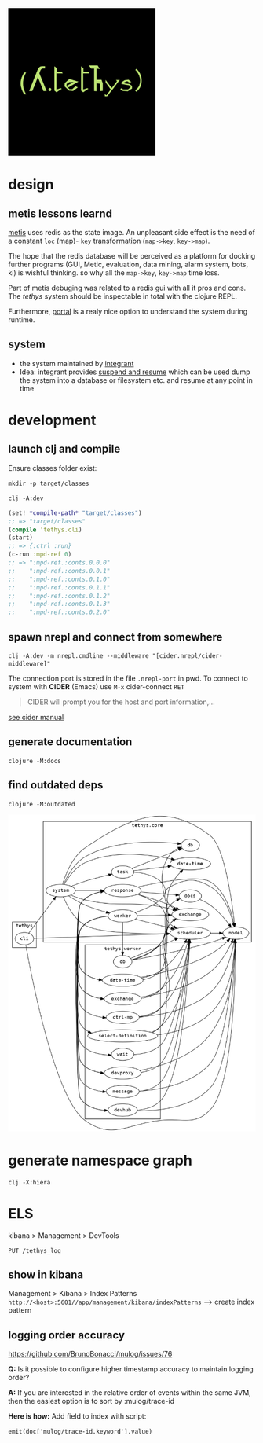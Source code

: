 <img src="logo.png" alt="tethys" id="logo" width="300px">

# design 

## metis lessons learnd
[metis](https://gitlab1.ptb.de/vaclab/metis) uses redis as the state
image. An unpleasant side effect is the need of a constant `loc` (map)- `key`
transformation (`map->key`, `key->map`).

The hope that the redis database will be perceived
as a platform for docking further programs (GUI, Metic, evaluation,
data mining, alarm system, bots, ki) is wishful thinking. so why all
the `map->key`, `key->map` time loss.

Part of metis debuging was related to a redis gui with all it pros and
cons. The _tethys_ system should be inspectable in total with the clojure REPL.

Furthermore, [portal](https://github.com/djblue/portal) is a realy
nice option to understand the system during runtime.


## system

* the system maintained by
  [integrant](https://github.com/weavejester/integrant)
* Idea: integrant provides [suspend and resume](https://github.com/weavejester/integrant#suspending-and-resuming)
  which can be used dump the system into a database or filesystem
  etc. and resume at any point in time

# development

## launch clj and compile

Ensure classes folder exist:
```shell
mkdir -p target/classes
```

```shell
clj -A:dev
```

```clojure
(set! *compile-path* "target/classes")
;; => "target/classes"
(compile 'tethys.cli) 
(start)
;; => {:ctrl :run}
(c-run :mpd-ref 0)
;; => ":mpd-ref.:conts.0.0.0"
;;    ":mpd-ref.:conts.0.0.1"
;;    ":mpd-ref.:conts.0.1.0"
;;    ":mpd-ref.:conts.0.1.1"
;;    ":mpd-ref.:conts.0.1.2"
;;    ":mpd-ref.:conts.0.1.3"
;;    ":mpd-ref.:conts.0.2.0"
```


## spawn nrepl and connect from somewhere

```shell
clj -A:dev -m nrepl.cmdline --middleware "[cider.nrepl/cider-middleware]"
```
The connection port is stored in the file `.nrepl-port` in pwd. 
To connect to system with  **CIDER** (Emacs) use  `M-x` cider-connect `RET`

> CIDER will prompt you for the host and port information,...

[see cider manual](https://docs.cider.mx/cider/basics/up_and_running.html#connect-to-a-running-nrepl-server)

## generate documentation

```shell
clojure -M:docs
```

## find outdated deps

```shell
clojure -M:outdated
```

<img src="namespaces.png" alt="tethys ns" id="ns" width="900px">

# generate namespace graph

```shell
clj -X:hiera
```


# ELS

kibana > Management > DevTools

```
PUT /tethys_log
```

## show in kibana

Management > Kibana > Index Patterns
`http://<host>:5601//app/management/kibana/indexPatterns`
--> create index pattern


## logging order accuracy

https://github.com/BrunoBonacci/mulog/issues/76

**Q:** Is it possible to configure higher timestamp accuracy to maintain logging order?

**A:** If you are interested in the relative order of events within the same JVM, then the easiest option is to sort by :mulog/trace-id

**Here is how:** Add field to index with script:

```
emit(doc['mulog/trace-id.keyword'].value)
```
